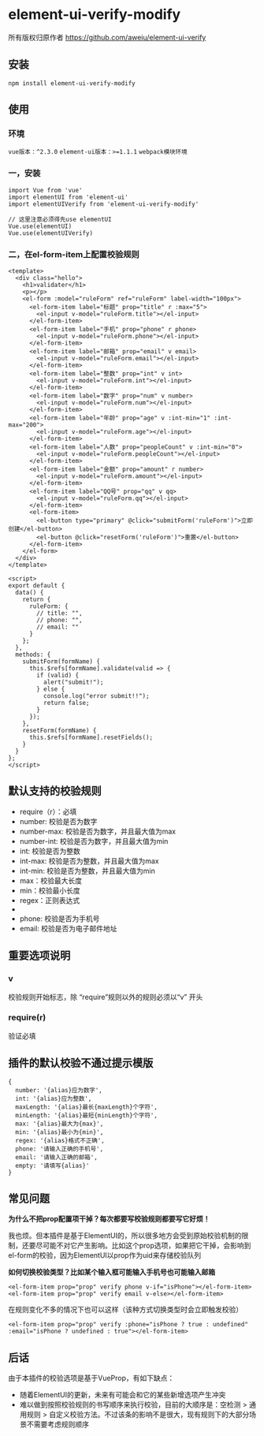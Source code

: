 # element-ui-verify-modify
所有版权归原作者
https://github.com/aweiu/element-ui-verify

## 安装
```
npm install element-ui-verify-modify
```
## 使用
### 环境
`vue版本：^2.3.0`
`element-ui版本：>=1.1.1`
`webpack模块环境`
### 一，安装
```
import Vue from 'vue'
import elementUI from 'element-ui'
import elementUIVerify from 'element-ui-verify-modify'

// 这里注意必须得先use elementUI
Vue.use(elementUI)
Vue.use(elementUIVerify)
```
### 二，在el-form-item上配置校验规则
```
<template>
  <div class="hello">
    <h1>validater</h1>
    <p></p>
    <el-form :model="ruleForm" ref="ruleForm" label-width="100px">
      <el-form-item label="标题" prop="title" r :max="5">
        <el-input v-model="ruleForm.title"></el-input>
      </el-form-item>
      <el-form-item label="手机" prop="phone" r phone>
        <el-input v-model="ruleForm.phone"></el-input>
      </el-form-item>
      <el-form-item label="邮箱" prop="email" v email>
        <el-input v-model="ruleForm.email"></el-input>
      </el-form-item>
      <el-form-item label="整数" prop="int" v int>
        <el-input v-model="ruleForm.int"></el-input>
      </el-form-item>
      <el-form-item label="数字" prop="num" v number>
        <el-input v-model="ruleForm.num"></el-input>
      </el-form-item>
      <el-form-item label="年龄" prop="age" v :int-min="1" :int-max="200">
        <el-input v-model="ruleForm.age"></el-input>
      </el-form-item>
      <el-form-item label="人数" prop="peopleCount" v :int-min="0">
        <el-input v-model="ruleForm.peopleCount"></el-input>
      </el-form-item>
      <el-form-item label="金额" prop="amount" r number>
        <el-input v-model="ruleForm.amount"></el-input>
      </el-form-item>
      <el-form-item label="QQ号" prop="qq" v qq>
        <el-input v-model="ruleForm.qq"></el-input>
      </el-form-item>
      <el-form-item>
        <el-button type="primary" @click="submitForm('ruleForm')">立即创建</el-button>
        <el-button @click="resetForm('ruleForm')">重置</el-button>
      </el-form-item>
    </el-form>
  </div>
</template>

<script>
export default {
  data() {
    return {
      ruleForm: {
        // title: "",
        // phone: "",
        // email: ""
      }
    };
  },
  methods: {
    submitForm(formName) {
      this.$refs[formName].validate(valid => {
        if (valid) {
          alert("submit!");
        } else {
          console.log("error submit!!");
          return false;
        }
      });
    },
    resetForm(formName) {
      this.$refs[formName].resetFields();
    }
  }
};
</script>
```


## 默认支持的校验规则
* require（r）：必填
* number: 校验是否为数字
* number-max: 校验是否为数字，并且最大值为max
* number-int: 校验是否为数字，并且最大值为min
* int: 校验是否为整数
* int-max: 校验是否为整数，并且最大值为max
* int-min: 校验是否为整数，并且最大值为min
* max：校验最大长度
* min：校验最小长度
* regex：正则表达式
* 
* phone: 校验是否为手机号
* email: 校验是否为电子邮件地址


## 重要选项说明
### v
校验规则开始标志，除 “require”规则以外的规则必须以“v” 开头

### require(r)
验证必填

## 插件的默认校验不通过提示模版
```
{
  number: '{alias}应为数字',
  int: '{alias}应为整数',
  maxLength: '{alias}最长{maxLength}个字符',
  minLength: '{alias}最短{minLength}个字符',
  max: '{alias}最大为{max}',
  min: '{alias}最小为{min}',
  regex: '{alias}格式不正确',
  phone: '请输入正确的手机号',
  email: '请输入正确的邮箱',
  empty: '请填写{alias}'
}
```
## 常见问题
**为什么不把prop配置项干掉？每次都要写校验规则都要写它好烦！**

我也烦。但本插件是基于ElementUI的，所以很多地方会受到原始校验机制的限制，还要尽可能不对它产生影响。比如这个prop选项，如果把它干掉，会影响到el-form的校验，因为ElementUI以prop作为uid来存储校验队列

**如何切换校验类型？比如某个输入框可能输入手机号也可能输入邮箱**
```
<el-form-item prop="prop" verify phone v-if="isPhone"></el-form-item>
<el-form-item prop="prop" verify email v-else></el-form-item>
```
在规则变化不多的情况下也可以这样（该种方式切换类型时会立即触发校验）
```
<el-form-item prop="prop" verify :phone="isPhone ? true : undefined" :email="isPhone ? undefined : true"></el-form-item>
```

## 后话
由于本插件的校验选项是基于VueProp，有如下缺点：

* 随着ElementUI的更新，未来有可能会和它的某些新增选项产生冲突
* 难以做到按照校验规则的书写顺序来执行校验，目前的大顺序是：空检测 > 通用规则 > 自定义校验方法。不过该条的影响不是很大，现有规则下的大部分场景不需要考虑规则顺序

